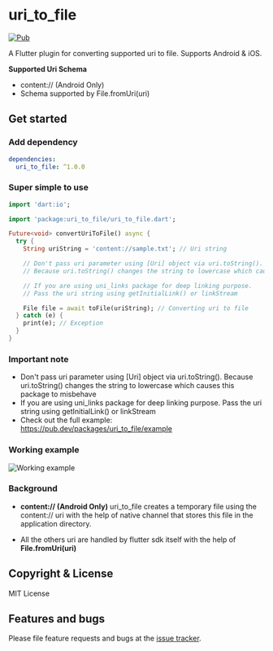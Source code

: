 # uri_to_file

[![Pub](https://img.shields.io/pub/v/uri_to_file.svg?style=flat-square&logo=dart&label=pub.dev&color=blue)](https://pub.dev/packages/uri_to_file)

A Flutter plugin for converting supported uri to file. Supports Android & iOS.

**Supported Uri Schema**

- content:// (Android Only)
- Schema supported by File.fromUri(uri)

## Get started

### Add dependency

```yaml
dependencies:
  uri_to_file: ^1.0.0
```

### Super simple to use

```dart
import 'dart:io';

import 'package:uri_to_file/uri_to_file.dart';

Future<void> convertUriToFile() async {
  try {
    String uriString = 'content://sample.txt'; // Uri string

    // Don't pass uri parameter using [Uri] object via uri.toString().
    // Because uri.toString() changes the string to lowercase which causes this package to misbehave

    // If you are using uni_links package for deep linking purpose.
    // Pass the uri string using getInitialLink() or linkStream

    File file = await toFile(uriString); // Converting uri to file
  } catch (e) {
    print(e); // Exception
  }
}
```

### Important note

- Don't pass uri parameter using [Uri] object via uri.toString(). Because uri.toString() changes the string to lowercase which causes this package to misbehave
- If you are using uni_links package for deep linking purpose. Pass the uri string using getInitialLink() or linkStream
- Check out the full example: https://pub.dev/packages/uri_to_file/example

### Working example

![Working example](https://raw.githubusercontent.com/Nikhil1999/uri-to-file/dev/example/output/Output.gif 'Working example')

### Background

- **content:// (Android Only)**
  uri_to_file creates a temporary file using the content:// uri with the help of native channel that stores this file in the application directory.

- All the others uri are handled by flutter sdk itself with the help of
  **File.fromUri(uri)**

## Copyright & License

MIT License

## Features and bugs

Please file feature requests and bugs at the [issue tracker][tracker].

[tracker]: https://github.com/Nikhil1999/uri-to-file/issues